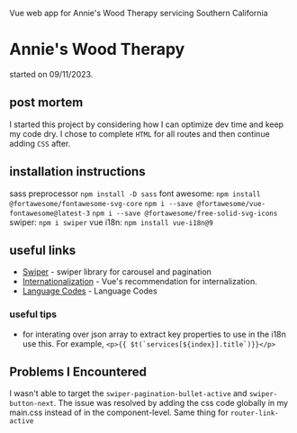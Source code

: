 Vue web app for Annie's Wood Therapy servicing Southern California

# Annie's Wood Therapy

started on 09/11/2023.

## post mortem

I started this project by considering how I can optimize dev time and keep my code dry. I chose to complete `HTML` for all routes and then continue adding `CSS` after.

## installation instructions

sass preprocessor `npm install -D sass`
font awesome:
`npm install @fortawesome/fontawesome-svg-core`
`npm i --save @fortawesome/vue-fontawesome@latest-3`
`npm i --save @fortawesome/free-solid-svg-icons`
swiper: `npm i swiper`
vue i18n: `npm install vue-i18n@9`

## useful links

- [Swiper](https://swiperjs.com/) - swiper library for carousel and pagination
- [Internationalization](https://vue-i18n.intlify.dev/guide/) - Vue's recommendation for internalization.
- [Language Codes](https://www.science.co.il/language/Locale-codes.php) - Language Codes

### useful tips

- for interating over json array to extract key properties to use in the i18n use this. For example,
  ``<p>{{ $t(`services[${index}].title`)}}</p>``

## Problems I Encountered

I wasn't able to target the `swiper-pagination-bullet-active` and `swiper-button-next`. The issue was resolved by adding the css code globally in my main.css instead of in the component-level. Same thing for `router-link-active`
